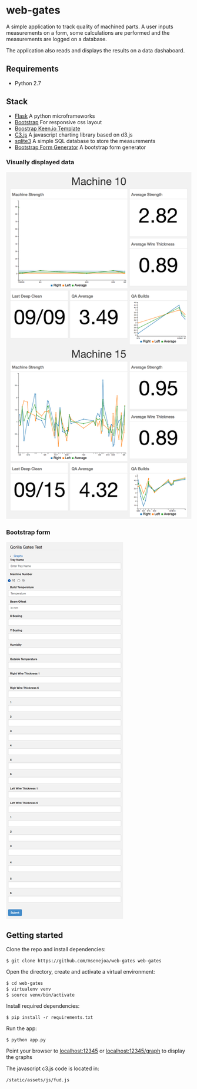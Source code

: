 # web-gates
A simple application to track quality of machined parts. A user inputs measurements on a form, some calculations are performed and the measurements are logged on a database.

The application also reads and displays the results on a data dashaboard. 


## Requirements
- Python 2.7
## Stack
- [Flask](http://flask.pocoo.org/) A python microframeworks
- [Bootstrap](http://getbootstrap.com/) For responsive css layout
- [Boostrap Keen.io Template](https://keen.github.io/dashboards/)
- [C3.js](http://c3js.org/) A javascript charting library based on d3.js
- [sqlite3](https://docs.python.org/2/library/sqlite3.html) A simple SQL database to store the measurements 
- [Bootstrap Form Generator](https://bootsnipp.com/forms) A bootstrap form generator


### Visually displayed data
![](/screenshot-2.png?raw=true)
### Bootstrap form 
![](/screenshot-1.png?raw=true)


## Getting started

Clone the repo and install dependencies: 
```
$ git clone https://github.com/msenejoa/web-gates web-gates
```
Open the directory, create and activate a virtual environment:
```
$ cd web-gates
$ virtualenv venv
$ source venv/bin/activate
```
Install required dependencies:
```
$ pip install -r requirements.txt
```
Run the app:
```
$ python app.py
```
Point your browser to [localhost:12345](http://localhost:12345/) or [localhost:12345/graph](http://localhost:12345/graph) to display the graphs


The javascript c3.js code is located in:
```
/static/assets/js/fud.js
```

